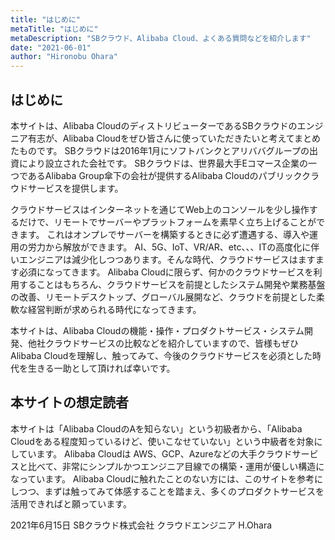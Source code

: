 ```yaml
---
title: "はじめに"
metaTitle: "はじめに"
metaDescription: "SBクラウド、Alibaba Cloud、よくある質問などを紹介します"
date: "2021-06-01"
author: "Hironobu Ohara"
---
```


## はじめに
本サイトは、Alibaba CloudのディストリビューターであるSBクラウドのエンジニア有志が、Alibaba Cloudをぜひ皆さんに使っていただきたいと考えてまとめたものです。
SBクラウドは2016年1月にソフトバンクとアリババグループの出資により設立された会社です。
SBクラウドは、世界最大手Eコマース企業の一つであるAlibaba Group傘下の会社が提供するAlibaba Cloudのパブリッククラウドサービスを提供します。


クラウドサービスはインターネットを通じてWeb上のコンソールを少し操作するだけで、リモートでサーバーやプラットフォームを素早く立ち上げることができます。
これはオンプレでサーバーを構築するときに必ず遭遇する、導入や運用の労力から解放ができます。
AI、5G、IoT、VR/AR、etc、、、ITの高度化に伴いエンジニアは減少化しつつあります。そんな時代、クラウドサービスはますます必須になってきます。
Alibaba Cloudに限らず、何かのクラウドサービスを利用することはもちろん、クラウドサービスを前提としたシステム開発や業務基盤の改善、リモートデスクトップ、グローバル展開など、クラウドを前提とした柔軟な経営判断が求められる時代になってきます。


本サイトは、Alibaba Cloudの機能・操作・プロダクトサービス・システム開発、他社クラウドサービスの比較などを紹介していますので、皆様もぜひAlibaba Cloudを理解し、触ってみて、今後のクラウドサービスを必須とした時代を生きる一助として頂ければ幸いです。



## 本サイトの想定読者
本サイトは「Alibaba CloudのAを知らない」という初級者から、「Alibaba Cloudをある程度知っているけど、使いこなせていない」という中級者を対象にしています。
Alibaba Cloudは AWS、GCP、Azureなどの大手クラウドサービスと比べて、非常にシンプルかつエンジニア目線での構築・運用が優しい構造になっています。
Alibaba Cloudに触れたことのない方には、このサイトを参考にしつつ、まずは触ってみて体感することを踏まえ、多くのプロダクトサービスを活用できればと願っています。

2021年6月15日
SBクラウド株式会社
クラウドエンジニア H.Ohara


